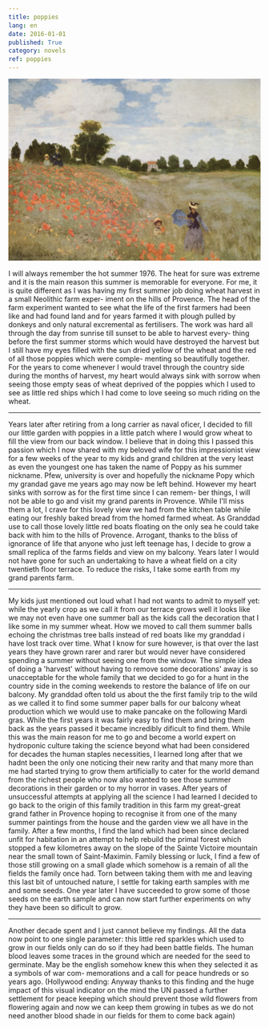 ```yaml
---
title: poppies
lang: en
date: 2016-01-01
published: True
category: novels
ref: poppies
---
```

![Coquelicots](static/img/Claude_Monet_037.jpg "Claude Monet 037 - Les Coquelicots (from Wikipedia)")

I will always remember the hot summer 1976. The heat for sure
was extreme and it is the main reason this summer is memorable
for everyone. For me, it is quite different as I was having my first
summer job doing wheat harvest in a small Neolithic farm exper-
iment on the hills of Provence. The head of the farm experiment
wanted to see what the life of the first farmers had been like and had
found land and for years farmed it with plough pulled by donkeys
and only natural excremental as fertilisers. The work was hard all
through the day from sunrise till sunset to be able to harvest every-
thing before the first summer storms which would have destroyed
the harvest but I still have my eyes filled with the sun dried yellow
of the wheat and the red of all those poppies which were comple-
menting so beautifully together. For the years to come whenever I
would travel through the country side during the months of harvest,
my heart would always sink with sorrow when seeing those empty
seas of wheat deprived of the poppies which I used to see as little
red ships which I had come to love seeing so much riding on the
wheat.   

---------------------------------------
Years later after retiring from a long carrier as naval oficer, I
decided to fill our little garden with poppies in a little patch where
I would grow wheat to fill the view from our back window. I believe
that in doing this I passed this passion which I now shared with my
beloved wife for this impressionist view for a few weeks of the year
to my kids and grand children at the very least as even the youngest
one has taken the name of Poppy as his summer nickname.
Pfew, university is over and hopefully the nickname Popy which
my grandad gave me years ago may now be left behind. However
my heart sinks with sorrow as for the first time since I can remem-
ber things, I will not be able to go and visit my grand parents in
Provence. While I'll miss them a lot, I crave for this lovely view
we had from the kitchen table while eating our freshly baked bread
from the homed farmed wheat. As Granddad use to call those
lovely little red boats floating on the only sea he could take back
with him to the hills of Provence. Arrogant, thanks to the bliss of
ignorance of life that anyone who just left teenage has, I decide to
grow a small replica of the farms fields and view on my balcony.
Years later I would not have gone for such an undertaking to have
a wheat field on a city twentieth floor terrace. To reduce the risks,
I take some earth from my grand parents farm.

---------------------------------------
My kids just mentioned out loud what I had not wants to admit
to myself yet: while the yearly crop as we call it from our terrace
grows well it looks like we may not even have one summer ball as the
kids call the decoration that I like some in my summer wheat. How
we moved to call them summer balls echoing the christmas tree balls
instead of red boats like my granddad i have lost track over time.
What I know for sure however, is that over the last years they have
grown rarer and rarer but would never have considered spending a
summer without seeing one from the window. The simple idea of
doing a 'harvest' without having to remove some decorations' away
is so unacceptable for the whole family that we decided to go for
a hunt in the country side in the coming weekends to restore the
balance of life on our balcony.
My granddad often told us about the the first family trip to
the wild as we called it to find some summer paper balls for our
balcony wheat production which we would use to make pancake on
the following Mardi gras. While the first years it was fairly easy
to find them and bring them back as the years passed it became
incredibly dificult to find them. While this was the main reason
for me to go and become a world expert on hydroponic culture
taking the science beyond what had been considered for decades the
human staples necessities, I learned long after that we hadnt been
the only one noticing their new rarity and that many more than me
had started trying to grow them artificially to cater for the world
demand from the richest people who now also wanted to see those
summer decorations in their garden or to my horror in vases. After
years of unsuccessful attempts at applying all the science I had
learned I decided to go back to the origin of this family tradition
in this farm my great-great grand father in Provence hoping to
recognise it from one of the many summer paintings from the house
and the garden view we all have in the family. After a few months,
I find the land which had been since declared unfit for habitation
in an attempt to help rebuild the primal forest which stopped a few
kilometres away on the slope of the Sainte Victoire mountain near
the small town of Saint-Maximin. Family blessing or luck, I find
a few of those still growing on a small glade which somehow is a
remain of all the fields the family once had. Torn between taking
them with me and leaving this last bit of untouched nature, I settle
for taking earth samples with me and some seeds.
One year later I have succeeded to grow some of those seeds on
the earth sample and can now start further experiments on why
they have been so dificult to grow.

---------------------------------------
Another decade spent and I just cannot believe my findings. All
the data now point to one single parameter: this little red sparkles
which used to grow in our fields only can do so if they had been
battle fields. The human blood leaves some traces in the ground
which are needed for the seed to germinate. May be the english
somehow knew this when they selected it as a symbols of war com-
memorations and a call for peace hundreds or so years ago.
(Hollywood ending: Anyway thanks to this finding and the huge
impact of this visual indicator on the mind the UN passed a further
settlement for peace keeping which should prevent those wild 
flowers from flowering again and now we can keep them growing in tubes
as we do not need another blood shade in our fields for them to
come back again)
